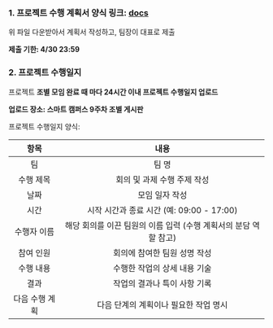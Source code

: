 ### 1. 프로젝트 수행 계획서 양식 링크: [docs](https://docs.google.com/document/d/1EBRLlLXUSNJp0nG443vmOV_wt8nQA5on/edit?usp=drive_link&ouid=115503760206568696644&rtpof=true&sd=true)
위 파일 다운받아서 계획서 작성하고, 팀장이 대표로 제출

**제출 기한:  4/30 23:59**

### 2. 프로젝트 수행일지
프로젝트 **조별 모임 완료 때 마다 24시간 이내 프로젝트 수행일지 업로드**

**업로드 장소: 스마트 캠퍼스 9주차 조별 게시판**

프로젝트 수행일지 양식:

|    항목    |                   내용                   |
|:--------:|:--------------------------------------:|
|    팀     |               팀       명                |
|  수행 제목   |            회의 및 과제 수행 주제 작성            |
|    날짜    |                모임 일자 작성                |
|    시간    |    시작 시간과 종료 시간 (예: 09:00 - 17:00)     |
|  수행자 이름  | 해당 회의를 이끈 팀원의 이름 입력 (수행 계획서의 분담 역할 참고) |
|  참여 인원   |            회의에 참여한 팀원 성명 작성            |
|  수행 내용   |            수행한 작업의 상세 내용 기술            |
|    결과    |            작업의 결과나 특이 사항 기록            |
| 다음 수행 계획 |         다음 단계의 계획이나 필요한 작업 명시          |
